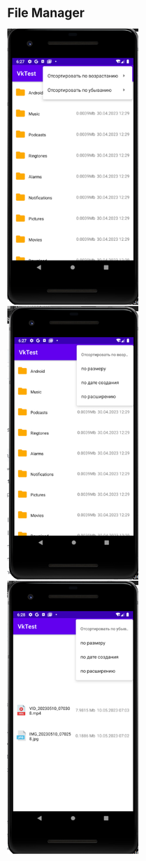 # File Manager

<img src="screenshots/1.png" alt="vktest" width="300"/>

<img src="screenshots/2.png" alt="vktest" width="300"/>

<img src="screenshots/3.png" alt="vktest" width="300"/>
